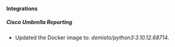 #### Integrations
##### Cisco Umbrella Reporting
- Updated the Docker image to: *demisto/python3:3.10.12.68714*.
